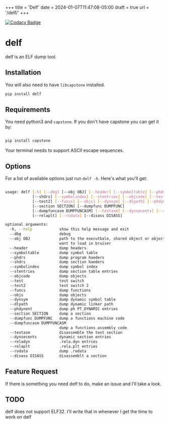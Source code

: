 +++
title = 'Delf'
date = 2024-01-07T11:47:08-05:00
draft = true
url = '/delf/'
+++

[![Codacy Badge](https://app.codacy.com/project/badge/Grade/fe73b673bf0343aeae1c84ff1911b3ce)](https://www.codacy.com/gh/terminaldweller/delf/dashboard?utm_source=github.com&amp;utm_medium=referral&amp;utm_content=terminaldweller/delf&amp;utm_campaign=Badge_Grade)

# delf
delf is an ELF dump tool.<br/>

## Installation
You will also need to have `libcapstone` installed.
```sh
pip install delf
```

## Requirements
You need python3 and `capstone`. If you don't have capstone you can get it by:<br/>
```bash

pip install capstone

```
Your terminal needs to support ASCII escape sequences.<br/>

## Options
For a list of available options just run `delf -h`. Here's what you'll get:<br/>
```bash

usage: delf [-h] [--dbg] [--obj OBJ] [--header] [--symboltable] [--phdrs]
            [--shdrs] [--symbolindex] [--stentries] [--objcode] [--test]
            [--test2] [--funcs] [--objs] [--dynsym] [--dlpath] [--phdynent]
            [--section SECTION] [--dumpfunc DUMPFUNC]
            [--dumpfuncasm DUMPFUNCASM] [--textasm] [--dynsecents] [--reladyn]
            [--relaplt] [--rodata] [--disass DISASS]

optional arguments:
  -h, --help            show this help message and exit
  --dbg                 debug
  --obj OBJ             path to the executbale, shared object or object you
                        want to load in bruiser
  --header              dump headers
  --symboltable         dump symbol table
  --phdrs               dump program haeders
  --shdrs               dump section haeders
  --symbolindex         dump symbol index
  --stentries           dump section table entries
  --objcode             dump objects
  --test                test switch
  --test2               test switch 2
  --funcs               dump functions
  --objs                dump objects
  --dynsym              dump dynamic symbol table
  --dlpath              dump dynamic linker path
  --phdynent            dump ph PT_DYNAMIC entries
  --section SECTION     dump a section
  --dumpfunc DUMPFUNC   dump a functions machine code
  --dumpfuncasm DUMPFUNCASM
                        dump a functions assembly code
  --textasm             disassemble the text section
  --dynsecents          dynamic section entries
  --reladyn             .rela.dyn entries
  --relaplt             .rela.plt entries
  --rodata              dump .rodata
  --disass DISASS       disassemblt a section

  ```

## Feature Request
If there is something you need delf to do, make an issue and I'll take a look.<br/>

## TODO
delf does not support ELF32. I'll write that in whenever I get the time to work on delf<br/>
